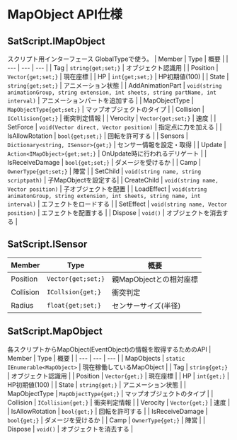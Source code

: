 # MapObject API仕様
## SatScript.IMapObject
スクリプト用インターフェース
GlobalTypeで使う。
| Member | Type | 概要 |
| --- | --- | --- |
| Tag | ```string{get;set;}``` | オブジェクト認識用 | 
| Position | ```Vector{get;set;}``` | 現在座標 | 
| HP | ```int{get;set;}``` | HP初期値(100) |
| State | ```string{get;set;}``` | アニメーション状態 |
| AddAnimationPart | ```void(string animationGroup, string extension, int sheets, string partName, int interval)``` | アニメーションパートを追加する |
| MapObjectType | ```MapObjectType{get;set;}``` | マップオブジェクトのタイプ |
| Collision | ```ICollision{get;}``` | 衝突判定情報 |
| Verocity | ```Vector{get;set;}``` | 速度 | 
| SetForce | ```void(Vector direct, Vector position)``` | 指定点に力を加える |
| IsAllowRotation | ```bool{get;set;}``` | 回転を許可する | 
| Sensors | ```Dictionary<string, ISensor>{get;}``` | センサー情報を設定・取得 |
| Update | ```Action<IMapObject>{get;set;}``` | OnUpdate時に行われるデリゲート |
| IsReceiveDamage | ```bool{get;set;}``` | ダメージを受けるか |
| Camp | ```OwnerType{get;set;}``` | 陣営 |
| SetChild | ```void(string name, string scriptpath)``` | 子MapObjectを設定する|
| CreateChild | ```void(string name, Vector position)``` | 子オブジェクトを配置 |
| LoadEffect | ```void(string animatonGroup, string extension, int sheets, string name, int interval)``` | エフェクトをロードする |
| SetEffect | ```void(string name, Vector position)``` | エフェクトを配置する |
| Dispose | ```void()``` | オブジェクトを消去する |
## SatScript.ISensor
| Member | Type | 概要 |
| --- | --- | --- |
| Position | ```Vector{get;set;}``` | 親MapObjectとの相対座標 | 
| Collision | ```ICollsion{get;}``` | 衝突判定 |
| Radius | ```float{get;set;}``` | センサーサイズ(半径) |
## SatScript.MapObject
各スクリプトからMapObject(EventObject)の情報を取得するためのAPI
| Member | Type | 概要 |
| --- | --- | --- |
| MapObjects | ```static IEnumerable<MapObject>``` | 現在稼働しているMapObject |
| Tag | ```string{get;}``` | オブジェクト認識用 | 
| Position | ```Vector{get;}``` | 現在座標 | 
| HP | ```int{get;}``` | HP初期値(100) |
| State | ```string{get;}``` | アニメーション状態 |
| MapObjectType | ```MapObjectType{get;}``` | マップオブジェクトのタイプ |
| Collision | ```ICollision{get;}``` | 衝突判定情報 |
| Verocity | ```Vector{get;}``` | 速度 | 
| IsAllowRotation | ```bool{get;}``` | 回転を許可する | 
| IsReceiveDamage | ```bool{get;}``` | ダメージを受けるか |
| Camp | ```OwnerType{get;}``` | 陣営 |
| Dispose | ```void()``` | オブジェクトを消去する |